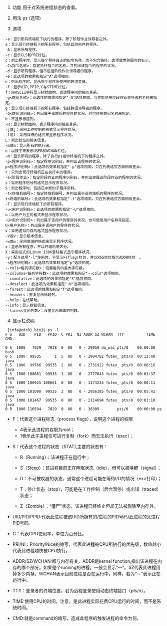 1. 功能
用于对系统进程状态的查看。

2. 用法
ps (选项)

3. 选项
```
-a：显示所有终端机下执行的程序，除了阶段作业领导者之外。
a：显示现行终端机下的所有程序，包括其他用户的程序。
-A：显示所有程序。
-c：显示CLS和PRI栏位。
c：列出程序时，显示每个程序真正的指令名称，而不包含路径，选项或常驻服务的标示。
-C<指令名称>：指定执行指令的名称，并列出该指令的程序的状况。
-d：显示所有程序，但不包括阶段作业领导者的程序。
-e：此选项的效果和指定"A"选项相同。
e：列出程序时，显示每个程序所使用的环境变量。
-f：显示UID,PPIP,C与STIME栏位。
f：用ASCII字符显示树状结构，表达程序间的相互关系。
-g<群组名称>：此选项的效果和指定"-G"选项相同，当亦能使用阶段作业领导者的名称来指定。
g：显示现行终端机下的所有程序，包括群组领导者的程序。
-G<群组识别码>：列出属于该群组的程序的状况，也可使用群组名称来指定。
h：不显示标题列。
-H：显示树状结构，表示程序间的相互关系。
-j或j：采用工作控制的格式显示程序状况。
-l或l：采用详细的格式来显示程序状况。
L：列出栏位的相关信息。
-m或m：显示所有的执行绪。
n：以数字来表示USER和WCHAN栏位。
-N：显示所有的程序，除了执行ps指令终端机下的程序之外。
-p<程序识别码>：指定程序识别码，并列出该程序的状况。
p<程序识别码>：此选项的效果和指定"-p"选项相同，只在列表格式方面稍有差异。
r：只列出现行终端机正在执行中的程序。
-s<阶段作业>：指定阶段作业的程序识别码，并列出隶属该阶段作业的程序的状况。
s：采用程序信号的格式显示程序状况。
S：列出程序时，包括已中断的子程序资料。
-t<终端机编号>：指定终端机编号，并列出属于该终端机的程序的状况。
t<终端机编号>：此选项的效果和指定"-t"选项相同，只在列表格式方面稍有差异。
-T：显示现行终端机下的所有程序。
-u<用户识别码>：此选项的效果和指定"-U"选项相同。
u：以用户为主的格式来显示程序状况。
-U<用户识别码>：列出属于该用户的程序的状况，也可使用用户名称来指定。
U<用户名称>：列出属于该用户的程序的状况。
v：采用虚拟内存的格式显示程序状况。
-V或V：显示版本信息。
-w或w：采用宽阔的格式来显示程序状况。　
x：显示所有程序，不以终端机来区分。
X：采用旧式的Linux i386登陆格式显示程序状况。
-y：配合选项"-l"使用时，不显示F(flag)栏位，并以RSS栏位取代ADDR栏位　。
-<程序识别码>：此选项的效果和指定"p"选项相同。
--cols<每列字符数>：设置每列的最大字符数。
--columns<每列字符数>：此选项的效果和指定"--cols"选项相同。
--cumulative：此选项的效果和指定"S"选项相同。
--deselect：此选项的效果和指定"-N"选项相同。
--forest：此选项的效果和指定"f"选项相同。
--headers：重复显示标题列。
--help：在线帮助。
--info：显示排错信息。
--lines<显示列数>：设置显示画面的列数。
```

 4. 显示栏说明

```Linux
 [infa@edc01 bin]$ ps -l
F S   UID    PID   PPID  C PRI  NI ADDR SZ WCHAN  TTY          TIME CMD

0 S  1000   7029   7028  0  80   0 - 29059 do_wai pts/0    00:00:00 bash
0 S  1000  99535      1  5  80   0 - 2904782 futex_ pts/0  00:12:40 java
0 S  1000  99766  99535  2  80   0 - 2731922 futex_ pts/0  00:06:16 java
0 S  1000 100661  99535  1  80   0 - 2777643 futex_ pts/0  00:03:37 java
0 S  1000 100925 100661  0  80   0 - 1174234 futex_ pts/0  00:00:11 java
0 S  1000 101090  99535  2  80   0 - 2956385 futex_ pts/0  00:05:41 java
0 S  1000 101467  99535  0  80   0 - 2114694 futex_ pts/0  00:01:10 java
0 R  1000 116594   7029  0  80   0 - 38309 -      pts/0    00:00:00 ps
```

- F：代表这个进程标志（process flags），说明这个进程的权限
  - 4表示此进程的权限为root；
  - 1表示此子进程仅可进行复制（fork）而无法执行（exec）；
- S：代表这个进程的状态（STAT),主要的状态有：   

  - R（Running）：该进程正在运行中；  

  - S（Sleep）：该进程目前正在睡眠状态（idle），但可以被唤醒（signal）；  

  - D：不可被唤醒的状态，通常这个进程可能在等待I/O的情况（ex>打印）；  

  - T：停止状态（stop），可能是在工作控制（后台暂停）或出错（traced）状态；  

  - Z（Zombie）：“僵尸”状态，该进程已经终止但却无法被删除至内存外。  

- UID/PID/PPID:代表此进程被该UID所拥有的/进程的PID号码/此进程的父进程PID号码。  

- C：代表CPU使用率，单位为百分比。  

- PRI/NI：Priority/Nice的缩写，代表此进程被CPU所执行的优先级，数值越小代表此进程越快被CPU执行。  

- ADDR/SZ/WCHAN:都与内存有关，ADDR是kernel function,指出该进程在内存的哪个部分，如果是个running的进程，一般会显示“—”。SZ代表此进程用掉多少内存。WCHAN表示目前进程是否在运行中，同样，若为“—”表示正在运行中。  

- TTY：登录者的终端位置，若为远程登录使用动态终端接口（pts/n）。

- TIME:使用CPU的时间，注意，是此进程实际花费CPU运行的时间，而不是系统时间。

- CMD:就是command的缩写，造成此程序的触发进程的命令为何。
